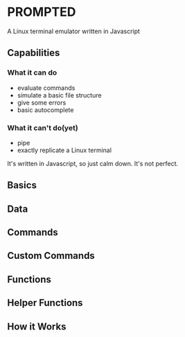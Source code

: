 # PROMPTED

A Linux terminal emulator written in Javascript

## Capabilities
### What it can do
+ evaluate commands
+ simulate a basic file structure
+ give some errors
+ basic autocomplete

### What it can't do(yet)
+ pipe
+ exactly replicate a Linux terminal

It's written in Javascript, so just calm down. It's not perfect.

## Basics

## Data

## Commands

## Custom Commands

## Functions

## Helper Functions

## How it Works
